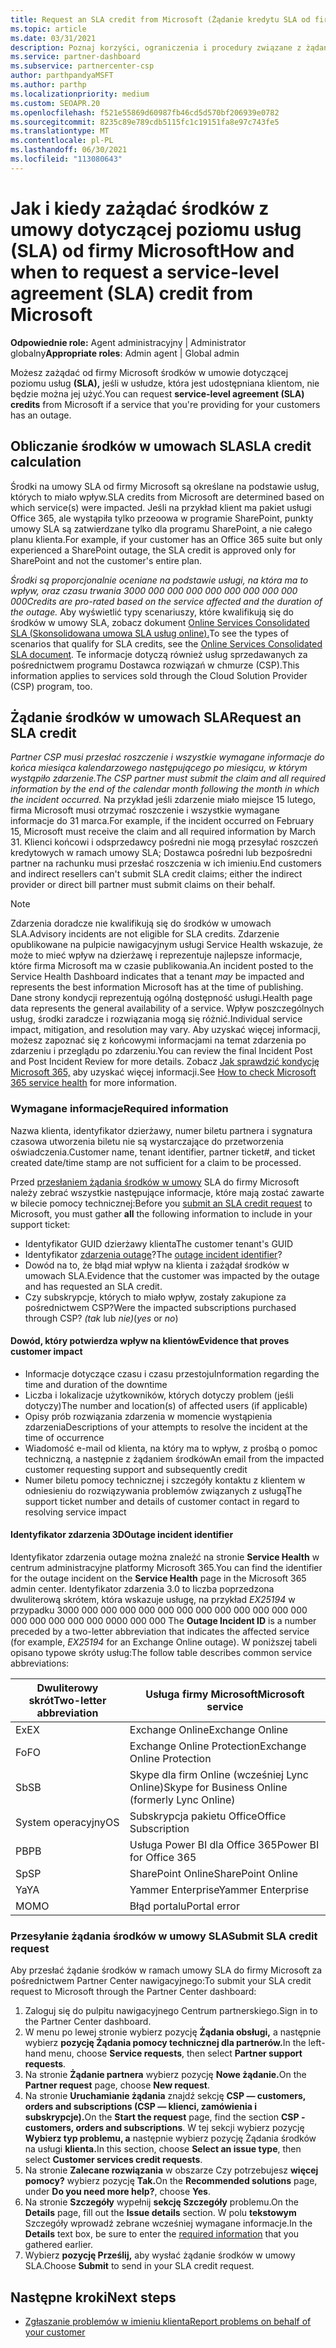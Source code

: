 ```yaml
---
title: Request an SLA credit from Microsoft (Żądanie kredytu SLA od firmy Microsoft)
ms.topic: article
ms.date: 03/31/2021
description: Poznaj korzyści, ograniczenia i procedury związane z żądaniem od firmy Microsoft środków w umowie dotyczącej poziomu usług (SLA), jeśli klienci wystąpią w przypadku 355 000 000 000 000 000 000 000 000 000 000 000 000 000 000 00
ms.service: partner-dashboard
ms.subservice: partnercenter-csp
author: parthpandyaMSFT
ms.author: parthp
ms.localizationpriority: medium
ms.custom: SEOAPR.20
ms.openlocfilehash: f521e55869d60987fb46cd5d570bf206939e0782
ms.sourcegitcommit: 8235c89e789cdb5115fc1c19151fa8e97c743fe5
ms.translationtype: MT
ms.contentlocale: pl-PL
ms.lasthandoff: 06/30/2021
ms.locfileid: "113080643"
---
```

# <a name="how-and-when-to-request-a-service-level-agreement-sla-credit-from-microsoft"></a><span data-ttu-id="0b4dd-103">Jak i kiedy zażądać środków z umowy dotyczącej poziomu usług (SLA) od firmy Microsoft</span><span class="sxs-lookup"><span data-stu-id="0b4dd-103">How and when to request a service-level agreement (SLA) credit from Microsoft</span></span>

<span data-ttu-id="0b4dd-104">**Odpowiednie role:** Agent administracyjny | Administrator globalny</span><span class="sxs-lookup"><span data-stu-id="0b4dd-104">**Appropriate roles**: Admin agent | Global admin</span></span>

<span data-ttu-id="0b4dd-105">Możesz zażądać od firmy Microsoft środków w umowie dotyczącej poziomu usług **(SLA),** jeśli w usłudze, która jest udostępniana klientom, nie będzie można jej użyć.</span><span class="sxs-lookup"><span data-stu-id="0b4dd-105">You can request **service-level agreement (SLA) credits** from Microsoft if a service that you're providing for your customers has an outage.</span></span>

## <a name="sla-credit-calculation"></a><span data-ttu-id="0b4dd-106">Obliczanie środków w umowach SLA</span><span class="sxs-lookup"><span data-stu-id="0b4dd-106">SLA credit calculation</span></span>

<span data-ttu-id="0b4dd-107">Środki na umowy SLA od firmy Microsoft są określane na podstawie usług, których to miało wpływ.</span><span class="sxs-lookup"><span data-stu-id="0b4dd-107">SLA credits from Microsoft are determined based on which service(s) were impacted.</span></span> <span data-ttu-id="0b4dd-108">Jeśli na przykład klient ma pakiet usługi Office 365, ale wystąpiła tylko przeoowa w programie SharePoint, punkty umowy SLA są zatwierdzane tylko dla programu SharePoint, a nie całego planu klienta.</span><span class="sxs-lookup"><span data-stu-id="0b4dd-108">For example, if your customer has an Office 365 suite but only experienced a SharePoint outage, the SLA credit is approved only for SharePoint and not the customer's entire plan.</span></span>

<span data-ttu-id="0b4dd-109">*Środki są proporcjonalnie oceniane na podstawie usługi, na która ma to wpływ, oraz czasu trwania 3000 000 000 000 000 000 000 000 000 000*</span><span class="sxs-lookup"><span data-stu-id="0b4dd-109">*Credits are pro-rated based on the service affected and the duration of the outage.*</span></span> <span data-ttu-id="0b4dd-110">Aby wyświetlić typy scenariuszy, które kwalifikują się do środków w umowy SLA, zobacz dokument [Online Services Consolidated SLA (Skonsolidowana umowa SLA usług online).](http://www.microsoftvolumelicensing.com/DocumentSearch.aspx?Mode=3&DocumentTypeId=37)</span><span class="sxs-lookup"><span data-stu-id="0b4dd-110">To see the types of scenarios that qualify for SLA credits, see the [Online Services Consolidated SLA document](http://www.microsoftvolumelicensing.com/DocumentSearch.aspx?Mode=3&DocumentTypeId=37).</span></span> <span data-ttu-id="0b4dd-111">Te informacje dotyczą również usług sprzedawanych za pośrednictwem programu Dostawca rozwiązań w chmurze (CSP).</span><span class="sxs-lookup"><span data-stu-id="0b4dd-111">This information applies to services sold through the Cloud Solution Provider (CSP) program, too.</span></span>


## <a name="request-an-sla-credit"></a><span data-ttu-id="0b4dd-112">Żądanie środków w umowach SLA</span><span class="sxs-lookup"><span data-stu-id="0b4dd-112">Request an SLA credit</span></span>

<span data-ttu-id="0b4dd-113">*Partner CSP musi przesłać roszczenie i wszystkie wymagane informacje do końca miesiąca kalendarzowego następującego po miesiącu, w którym wystąpiło zdarzenie.*</span><span class="sxs-lookup"><span data-stu-id="0b4dd-113">*The CSP partner must submit the claim and all required information by the end of the calendar month following the month in which the incident occurred.*</span></span> <span data-ttu-id="0b4dd-114">Na przykład jeśli zdarzenie miało miejsce 15 lutego, firma Microsoft musi otrzymać roszczenie i wszystkie wymagane informacje do 31 marca.</span><span class="sxs-lookup"><span data-stu-id="0b4dd-114">For example, if the incident occurred on February 15, Microsoft must receive the claim and all required information by March 31.</span></span> <span data-ttu-id="0b4dd-115">Klienci końcowi i odsprzedawcy pośredni nie mogą przesyłać roszczeń kredytowych w ramach umowy SLA; Dostawca pośredni lub bezpośredni partner na rachunku musi przesłać roszczenia w ich imieniu.</span><span class="sxs-lookup"><span data-stu-id="0b4dd-115">End customers and indirect resellers can't submit SLA credit claims; either the indirect provider or direct bill partner must submit claims on their behalf.</span></span>

> [!NOTE]
> <span data-ttu-id="0b4dd-116">Zdarzenia doradcze nie kwalifikują się do środków w umowach SLA.</span><span class="sxs-lookup"><span data-stu-id="0b4dd-116">Advisory incidents are not eligible for SLA credits.</span></span> <span data-ttu-id="0b4dd-117">Zdarzenie opublikowane na pulpicie nawigacyjnym usługi Service Health  wskazuje, że może to mieć wpływ na dzierżawę i reprezentuje najlepsze informacje, które firma Microsoft ma w czasie publikowania.</span><span class="sxs-lookup"><span data-stu-id="0b4dd-117">An incident posted to the Service Health Dashboard indicates that a tenant *may* be impacted and represents the best information Microsoft has at the time of publishing.</span></span> <span data-ttu-id="0b4dd-118">Dane strony kondycji reprezentują ogólną dostępność usługi.</span><span class="sxs-lookup"><span data-stu-id="0b4dd-118">Health page data represents the general availability of a service.</span></span> <span data-ttu-id="0b4dd-119">Wpływ poszczególnych usług, środki zaradcze i rozwiązania mogą się różnić.</span><span class="sxs-lookup"><span data-stu-id="0b4dd-119">Individual service impact, mitigation, and resolution may vary.</span></span> <span data-ttu-id="0b4dd-120">Aby uzyskać więcej informacji, możesz zapoznać się z końcowymi informacjami na temat zdarzenia po zdarzeniu i przeglądu po zdarzeniu.</span><span class="sxs-lookup"><span data-stu-id="0b4dd-120">You can review the final Incident Post and Post Incident Review for more details.</span></span> <span data-ttu-id="0b4dd-121">Zobacz [Jak sprawdzić kondycję Microsoft 365,](/microsoft-365/enterprise/view-service-health#incidents-and-advisories) aby uzyskać więcej informacji.</span><span class="sxs-lookup"><span data-stu-id="0b4dd-121">See [How to check Microsoft 365 service health](/microsoft-365/enterprise/view-service-health#incidents-and-advisories) for more information.</span></span>

### <a name="required-information"></a><span data-ttu-id="0b4dd-122">Wymagane informacje</span><span class="sxs-lookup"><span data-stu-id="0b4dd-122">Required information</span></span>

<span data-ttu-id="0b4dd-123">Nazwa klienta, identyfikator dzierżawy, numer biletu partnera i sygnatura czasowa utworzenia biletu nie są wystarczające do przetworzenia oświadczenia.</span><span class="sxs-lookup"><span data-stu-id="0b4dd-123">Customer name, tenant identifier, partner ticket#, and ticket created date/time stamp are not sufficient for a claim to be processed.</span></span>

<span data-ttu-id="0b4dd-124">Przed [przesłaniem żądania środków w umowy](#submit-sla-credit-request)  SLA do firmy Microsoft należy zebrać wszystkie następujące informacje, które mają zostać zawarte w bilecie pomocy technicznej:</span><span class="sxs-lookup"><span data-stu-id="0b4dd-124">Before you [submit an SLA credit request](#submit-sla-credit-request) to Microsoft, you must gather **all** the following information to include in your support ticket:</span></span>

- <span data-ttu-id="0b4dd-125">Identyfikator GUID dzierżawy klienta</span><span class="sxs-lookup"><span data-stu-id="0b4dd-125">The customer tenant's GUID</span></span>
- <span data-ttu-id="0b4dd-126">Identyfikator [zdarzenia outage](#outage-incident-identifier)?</span><span class="sxs-lookup"><span data-stu-id="0b4dd-126">The [outage incident identifier](#outage-incident-identifier)?</span></span>
- <span data-ttu-id="0b4dd-127">Dowód na to, że błąd miał wpływ na klienta i zażądał środków w umowach SLA.</span><span class="sxs-lookup"><span data-stu-id="0b4dd-127">Evidence that the customer was impacted by the outage and has requested an SLA credit.</span></span>
- <span data-ttu-id="0b4dd-128">Czy subskrypcje, których to miało wpływ, zostały zakupione za pośrednictwem CSP?</span><span class="sxs-lookup"><span data-stu-id="0b4dd-128">Were the impacted subscriptions purchased through CSP?</span></span> <span data-ttu-id="0b4dd-129">*(tak* lub *nie)*</span><span class="sxs-lookup"><span data-stu-id="0b4dd-129">(*yes* or *no*)</span></span>

#### <a name="evidence-that-proves-customer-impact"></a><span data-ttu-id="0b4dd-130">Dowód, który potwierdza wpływ na klientów</span><span class="sxs-lookup"><span data-stu-id="0b4dd-130">Evidence that proves customer impact</span></span>

- <span data-ttu-id="0b4dd-131">Informacje dotyczące czasu i czasu przestoju</span><span class="sxs-lookup"><span data-stu-id="0b4dd-131">Information regarding the time and duration of the downtime</span></span>
- <span data-ttu-id="0b4dd-132">Liczba i lokalizacje użytkowników, których dotyczy problem (jeśli dotyczy)</span><span class="sxs-lookup"><span data-stu-id="0b4dd-132">The number and location(s) of affected users (if applicable)</span></span>
- <span data-ttu-id="0b4dd-133">Opisy prób rozwiązania zdarzenia w momencie wystąpienia zdarzenia</span><span class="sxs-lookup"><span data-stu-id="0b4dd-133">Descriptions of your attempts to resolve the incident at the time of occurrence</span></span>
- <span data-ttu-id="0b4dd-134">Wiadomość e-mail od klienta, na który ma to wpływ, z prośbą o pomoc techniczną, a następnie z żądaniem środków</span><span class="sxs-lookup"><span data-stu-id="0b4dd-134">An email from the impacted customer requesting support and subsequently credit</span></span>
- <span data-ttu-id="0b4dd-135">Numer biletu pomocy technicznej i szczegóły kontaktu z klientem w odniesieniu do rozwiązywania problemów związanych z usługą</span><span class="sxs-lookup"><span data-stu-id="0b4dd-135">The support ticket number and details of customer contact in regard to resolving service impact</span></span>


#### <a name="outage-incident-identifier"></a><span data-ttu-id="0b4dd-136">Identyfikator zdarzenia 3D</span><span class="sxs-lookup"><span data-stu-id="0b4dd-136">Outage incident identifier</span></span>

<span data-ttu-id="0b4dd-137">Identyfikator zdarzenia outage można znaleźć na stronie **Service Health** w centrum administracyjne platformy Microsoft 365.</span><span class="sxs-lookup"><span data-stu-id="0b4dd-137">You can find the identifier for the outage incident on the **Service Health** page in the Microsoft 365 admin center.</span></span> <span data-ttu-id="0b4dd-138">Identyfikator zdarzenia 3.0 to liczba poprzedzona dwuliterową skrótem, która wskazuje usługę, na przykład *EX25194* w przypadku 3000 000 000 000 000 000 000 000 000 000 000 000 000 000 000 000 000 000 0000 000 000 </span><span class="sxs-lookup"><span data-stu-id="0b4dd-138">The **Outage Incident ID** is a number preceded by a two-letter abbreviation that indicates the affected service (for example, *EX25194* for an Exchange Online outage).</span></span> <span data-ttu-id="0b4dd-139">W poniższej tabeli opisano typowe skróty usług:</span><span class="sxs-lookup"><span data-stu-id="0b4dd-139">The follow table describes common service abbreviations:</span></span>

| <span data-ttu-id="0b4dd-140">Dwuliterowy skrót</span><span class="sxs-lookup"><span data-stu-id="0b4dd-140">Two-letter abbreviation</span></span> | <span data-ttu-id="0b4dd-141">Usługa firmy Microsoft</span><span class="sxs-lookup"><span data-stu-id="0b4dd-141">Microsoft service</span></span> |
| ----------------------- | ----------------- |
| <span data-ttu-id="0b4dd-142">Ex</span><span class="sxs-lookup"><span data-stu-id="0b4dd-142">EX</span></span> | <span data-ttu-id="0b4dd-143">Exchange Online</span><span class="sxs-lookup"><span data-stu-id="0b4dd-143">Exchange Online</span></span> |
| <span data-ttu-id="0b4dd-144">Fo</span><span class="sxs-lookup"><span data-stu-id="0b4dd-144">FO</span></span> | <span data-ttu-id="0b4dd-145">Exchange Online Protection</span><span class="sxs-lookup"><span data-stu-id="0b4dd-145">Exchange Online Protection</span></span> |
| <span data-ttu-id="0b4dd-146">Sb</span><span class="sxs-lookup"><span data-stu-id="0b4dd-146">SB</span></span> | <span data-ttu-id="0b4dd-147">Skype dla firm Online (wcześniej Lync Online)</span><span class="sxs-lookup"><span data-stu-id="0b4dd-147">Skype for Business Online (formerly Lync Online)</span></span> |
| <span data-ttu-id="0b4dd-148">System operacyjny</span><span class="sxs-lookup"><span data-stu-id="0b4dd-148">OS</span></span> | <span data-ttu-id="0b4dd-149">Subskrypcja pakietu Office</span><span class="sxs-lookup"><span data-stu-id="0b4dd-149">Office Subscription</span></span> |
| <span data-ttu-id="0b4dd-150">PB</span><span class="sxs-lookup"><span data-stu-id="0b4dd-150">PB</span></span> | <span data-ttu-id="0b4dd-151">Usługa Power BI dla Office 365</span><span class="sxs-lookup"><span data-stu-id="0b4dd-151">Power BI for Office 365</span></span> |
| <span data-ttu-id="0b4dd-152">Sp</span><span class="sxs-lookup"><span data-stu-id="0b4dd-152">SP</span></span> | <span data-ttu-id="0b4dd-153">SharePoint Online</span><span class="sxs-lookup"><span data-stu-id="0b4dd-153">SharePoint Online</span></span> |
| <span data-ttu-id="0b4dd-154">Ya</span><span class="sxs-lookup"><span data-stu-id="0b4dd-154">YA</span></span> | <span data-ttu-id="0b4dd-155">Yammer Enterprise</span><span class="sxs-lookup"><span data-stu-id="0b4dd-155">Yammer Enterprise</span></span> |
| <span data-ttu-id="0b4dd-156">MO</span><span class="sxs-lookup"><span data-stu-id="0b4dd-156">MO</span></span> | <span data-ttu-id="0b4dd-157">Błąd portalu</span><span class="sxs-lookup"><span data-stu-id="0b4dd-157">Portal error</span></span> |

### <a name="submit-sla-credit-request"></a><span data-ttu-id="0b4dd-158">Przesyłanie żądania środków w umowy SLA</span><span class="sxs-lookup"><span data-stu-id="0b4dd-158">Submit SLA credit request</span></span>

<span data-ttu-id="0b4dd-159">Aby przesłać żądanie środków w ramach umowy SLA do firmy Microsoft za pośrednictwem Partner Center nawigacyjnego:</span><span class="sxs-lookup"><span data-stu-id="0b4dd-159">To submit your SLA credit request to Microsoft through the Partner Center dashboard:</span></span>

1. <span data-ttu-id="0b4dd-160">Zaloguj się do pulpitu nawigacyjnego Centrum partnerskiego.</span><span class="sxs-lookup"><span data-stu-id="0b4dd-160">Sign in to the Partner Center dashboard.</span></span>
2. <span data-ttu-id="0b4dd-161">W menu po lewej stronie wybierz pozycję **Żądania obsługi,** a następnie wybierz **pozycję Żądania pomocy technicznej dla partnerów.**</span><span class="sxs-lookup"><span data-stu-id="0b4dd-161">In the left-hand menu, choose **Service requests**, then select **Partner support requests**.</span></span>
3. <span data-ttu-id="0b4dd-162">Na stronie **Żądanie partnera** wybierz pozycję **Nowe żądanie.**</span><span class="sxs-lookup"><span data-stu-id="0b4dd-162">On the **Partner request** page, choose **New request**.</span></span>
4. <span data-ttu-id="0b4dd-163">Na stronie **Uruchamianie żądania** znajdź sekcję **CSP — customers, orders and subscriptions (CSP — klienci, zamówienia i subskrypcje).**</span><span class="sxs-lookup"><span data-stu-id="0b4dd-163">On the **Start the request** page, find the section **CSP - customers, orders and subscriptions**.</span></span> <span data-ttu-id="0b4dd-164">W tej sekcji wybierz pozycję **Wybierz typ problemu, a** następnie wybierz pozycję Żądania środków na usługi **klienta.**</span><span class="sxs-lookup"><span data-stu-id="0b4dd-164">In this section, choose **Select an issue type**, then select **Customer services credit requests**.</span></span>
5. <span data-ttu-id="0b4dd-165">Na stronie **Zalecane rozwiązania** w obszarze Czy potrzebujesz **więcej pomocy?** wybierz pozycję **Tak.**</span><span class="sxs-lookup"><span data-stu-id="0b4dd-165">On the **Recommended solutions** page, under **Do you need more help?**, choose **Yes**.</span></span>
6. <span data-ttu-id="0b4dd-166">Na stronie **Szczegóły** wypełnij **sekcję Szczegóły** problemu.</span><span class="sxs-lookup"><span data-stu-id="0b4dd-166">On the **Details** page, fill out the **Issue details** section.</span></span> <span data-ttu-id="0b4dd-167">W polu **tekstowym** Szczegóły wprowadź [](#required-information) zebrane wcześniej wymagane informacje.</span><span class="sxs-lookup"><span data-stu-id="0b4dd-167">In the **Details** text box, be sure to enter the [required information](#required-information) that you gathered earlier.</span></span>
7. <span data-ttu-id="0b4dd-168">Wybierz **pozycję Prześlij,** aby wysłać żądanie środków w umowy SLA.</span><span class="sxs-lookup"><span data-stu-id="0b4dd-168">Choose **Submit** to send in your SLA credit request.</span></span>

## <a name="next-steps"></a><span data-ttu-id="0b4dd-169">Następne kroki</span><span class="sxs-lookup"><span data-stu-id="0b4dd-169">Next steps</span></span>

- [<span data-ttu-id="0b4dd-170">Zgłaszanie problemów w imieniu klienta</span><span class="sxs-lookup"><span data-stu-id="0b4dd-170">Report problems on behalf of your customer</span></span>](report-problems-on-behalf-of-a-customer.md)
